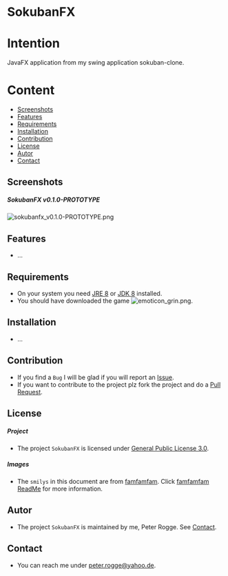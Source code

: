SokubanFX
===



Intention
===

JavaFX application from my swing application sokuban-clone.



Content
===

* [Screenshots](#Screenshots)
* [Features](#Features)
* [Requirements](#Requirements)
* [Installation](#Installation)
* [Contribution](#Contribution)
* [License](#License)
* [Autor](#Autor)
* [Contact](#Contact)



Screenshots<a name="Screenshots" />
---

##### SokubanFX v0.1.0-PROTOTYPE
![sokubanfx_v0.1.0-PROTOTYPE.png][sokubanfx_v0.1.0-PROTOTYPE]



Features<a name="Features" />
---

* ...



Requirements<a name="Requirements" />
---

* On your system you need [JRE 8] or [JDK 8] installed.
* You should have downloaded the game ![emoticon_grin.png][emoticon_grin].



Installation<a name="Installation" />
---

* ...



Contribution<a name="Contribution" />
---

* If you find a `Bug` I will be glad if you will report an [Issue].
* If you want to contribute to the project plz fork the project and do a [Pull Request].



License<a name="License" />
---

##### Project
* The project `SokubanFX` is licensed under [General Public License 3.0].


##### Images
* The `smilys` in this document are from [famfamfam]. Click [famfamfam ReadMe] 
  for more information.



Autor<a name="Autor" />
---

* The project `SokubanFX` is maintained by me, Peter Rogge. 
  See [Contact](#Contact).



Contact<a name="Contact" />
---

* You can reach me under <peter.rogge@yahoo.de>.



[//]: # (Links)

[famfamfam]:http://www.famfamfam.com/
[famfamfam ReadMe]:https://github.com/Naoghuman/NetBeansIDE-AfterburnerFX-Plugin/files/7315/readme_famfamfam.txt
[FXML]:http://docs.oracle.com/javafx/2/fxml_get_started/jfxpub-fxml_get_started.htm
[General Public License 3.0]:http://www.gnu.org/licenses/gpl-3.0.en.html
[Issue]:https://github.com/Naoghuman/SokubanFX/issues
[JavaFX]:http://docs.oracle.com/javase/8/javase-clienttechnologies.htm
[JDK 8]:http://www.oracle.com/technetwork/java/javase/downloads/jdk8-downloads-2133151.html
[JRE 8]:http://www.oracle.com/technetwork/java/javase/downloads/jre8-downloads-2133155.html
[Maven]:http://maven.apache.org/
[NetBeans IDE]:https://netbeans.org/
[Open Source]:https://en.wikipedia.org/wiki/Open_source
[Pull Request]:https://help.github.com/articles/using-pull-requests



[//]: # (Images)

[sokubanfx_v0.1.0-PROTOTYPE]:https://cloud.githubusercontent.com/assets/8161815/14934322/9fe78dec-0ead-11e6-9899-cbc4d0eb2576.png

[emoticon_smile]:https://cloud.githubusercontent.com/assets/8161815/10268707/76d6c5f2-6ac1-11e5-9330-15a8943f1b0d.png
[emoticon_grin]:https://cloud.githubusercontent.com/assets/8161815/10268709/7b073800-6ac1-11e5-85b3-d0e342acc403.png
[emoticon_tongue]:https://cloud.githubusercontent.com/assets/8161815/10268706/741f41fe-6ac1-11e5-88ea-1b4d807b2283.png
